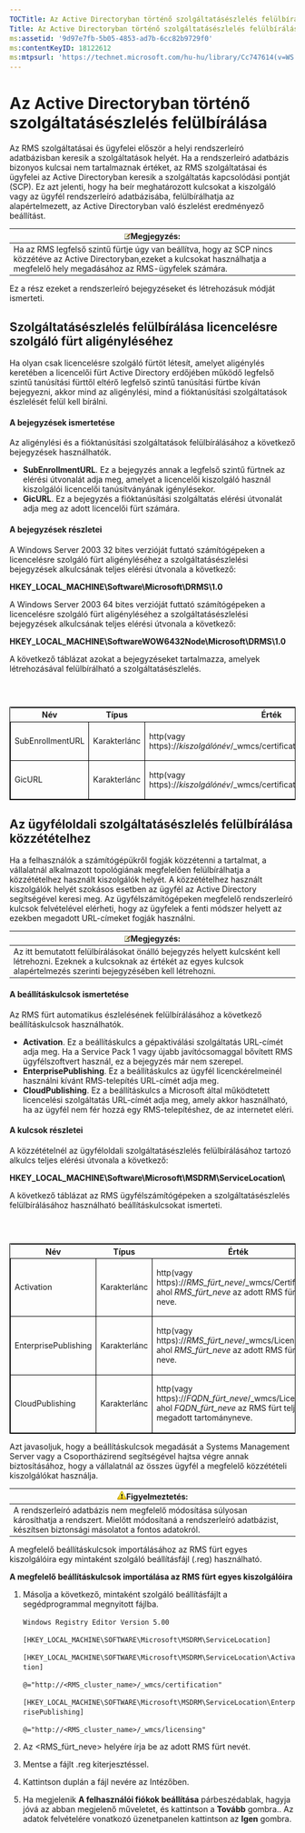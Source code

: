 ```yaml
---
TOCTitle: Az Active Directoryban történő szolgáltatásészlelés felülbírálása
Title: Az Active Directoryban történő szolgáltatásészlelés felülbírálása
ms:assetid: '9d97e7fb-5b05-4853-ad7b-6cc82b9729f0'
ms:contentKeyID: 18122612
ms:mtpsurl: 'https://technet.microsoft.com/hu-hu/library/Cc747614(v=WS.10)'
---
```


Az Active Directoryban történő szolgáltatásészlelés felülbírálása
=================================================================

Az RMS szolgáltatásai és ügyfelei először a helyi rendszerleíró adatbázisban keresik a szolgáltatások helyét. Ha a rendszerleíró adatbázis bizonyos kulcsai nem tartalmaznak értéket, az RMS szolgáltatásai és ügyfelei az Active Directoryban keresik a szolgáltatás kapcsolódási pontját (SCP). Ez azt jelenti, hogy ha beír meghatározott kulcsokat a kiszolgáló vagy az ügyfél rendszerleíró adatbázisába, felülbírálhatja az alapértelmezett, az Active Directoryban való észlelést eredményező beállítást.

| ![](images/Cc747614.note(WS.10).gif)Megjegyzés:                                                                                                                 |
|----------------------------------------------------------------------------------------------------------------------------------------------------------------------------------------------|
| Ha az RMS legfelső szintű fürtje úgy van beállítva, hogy az SCP nincs közzétéve az Active Directoryban,ezeket a kulcsokat használhatja a megfelelő hely megadásához az RMS-ügyfelek számára. |

Ez a rész ezeket a rendszerleíró bejegyzéseket és létrehozásuk módját ismerteti.

Szolgáltatásészlelés felülbírálása licencelésre szolgáló fürt aligényléséhez
----------------------------------------------------------------------------

Ha olyan csak licencelésre szolgáló fürtöt létesít, amelyet aligénylés keretében a licencelői fürt Active Directory erdőjében működő legfelső szintű tanúsítási fürttől eltérő legfelső szintű tanúsítási fürtbe kíván bejegyezni, akkor mind az aligénylési, mind a fióktanúsítási szolgáltatások észlelését felül kell bírálni.

#### A bejegyzések ismertetése

Az aligénylési és a fióktanúsítási szolgáltatások felülbírálásához a következő bejegyzések használhatók.

-   **SubEnrollmentURL**. Ez a bejegyzés annak a legfelső szintű fürtnek az elérési útvonalát adja meg, amelyet a licencelői kiszolgáló használ kiszolgálói licencelői tanúsítványának igénylésekor.
-   **GicURL**. Ez a bejegyzés a fióktanúsítási szolgáltatás elérési útvonalát adja meg az adott licencelői fürt számára.

#### A bejegyzések részletei

A Windows Server 2003 32 bites verzióját futtató számítógépeken a licencelésre szolgáló fürt aligényléséhez a szolgáltatásészlelési bejegyzések alkulcsának teljes elérési útvonala a következő:

**HKEY\_LOCAL\_MACHINE\\Software\\Microsoft\\DRMS\\1.0**

A Windows Server 2003 64 bites verzióját futtató számítógépeken a licencelésre szolgáló fürt aligényléséhez a szolgáltatásészlelési bejegyzések alkulcsának teljes elérési útvonala a következő:

**HKEY\_LOCAL\_MACHINE\\SoftwareWOW6432Node\\Microsoft\\DRMS\\1.0**

A következő táblázat azokat a bejegyzéseket tartalmazza, amelyek létrehozásával felülbírálható a szolgáltatásészlelés.

###  

<p> </p>
<table style="border:1px solid black;">
<colgroup>
<col width="33%" />
<col width="33%" />
<col width="33%" />
</colgroup>
<thead>
<tr class="header">
<th>Név</th>
<th>Típus</th>
<th>Érték</th>
</tr>
</thead>
<tbody>
<tr class="odd">
<td style="border:1px solid black;"><p>SubEnrollmentURL</p></td>
<td style="border:1px solid black;"><p>Karakterlánc</p></td>
<td style="border:1px solid black;"><p>http(vagy https)://<em>kiszolgálónév</em>/_wmcs/certification/subenrollservice.asmx</p></td>
</tr>
<tr class="even">
<td style="border:1px solid black;"><p>GicURL</p></td>
<td style="border:1px solid black;"><p>Karakterlánc</p></td>
<td style="border:1px solid black;"><p>http(vagy https)://<em>kiszolgálónév</em>/_wmcs/certification/certification.asmx</p></td>
</tr>
</tbody>
</table>
  
Az ügyféloldali szolgáltatásészlelés felülbírálása közzétételhez  
----------------------------------------------------------------
  
Ha a felhasználók a számítógépükről fogják közzétenni a tartalmat, a vállalatnál alkalmazott topológiának megfelelően felülbírálhatja a közzétételhez használt kiszolgálók helyét. A közzétételhez használt kiszolgálók helyét szokásos esetben az ügyfél az Active Directory segítségével keresi meg. Az ügyfélszámítógépeken megfelelő rendszerleíró kulcsok felvételével elérheti, hogy az ügyfelek a fenti módszer helyett az ezekben megadott URL-címeket fogják használni.
  
| ![](images/Cc747614.note(WS.10).gif)Megjegyzés:                                                                                                                   |  
|------------------------------------------------------------------------------------------------------------------------------------------------------------------------------------------------|  
| Az itt bemutatott felülbírálásokat önálló bejegyzés helyett kulcsként kell létrehozni. Ezeknek a kulcsoknak az értékét az egyes kulcsok alapértelmezés szerinti bejegyzésében kell létrehozni. |
  
#### A beállításkulcsok ismertetése
  
Az RMS fürt automatikus észlelésének felülbírálásához a következő beállításkulcsok használhatók.
  
-   **Activation**. Ez a beállításkulcs a gépaktiválási szolgáltatás URL-címét adja meg. Ha a Service Pack 1 vagy újabb javítócsomaggal bővített RMS ügyfélszoftvert használ, ez a bejegyzés már nem szerepel.  
-   **EnterprisePublishing**. Ez a beállításkulcs az ügyfél licenckérelmeinél használni kívánt RMS-telepítés URL-címét adja meg.  
-   **CloudPublishing**. Ez a beállításkulcs a Microsoft által működtetett licencelési szolgáltatás URL-címét adja meg, amely akkor használható, ha az ügyfél nem fér hozzá egy RMS-telepítéshez, de az internetet eléri.
  
#### A kulcsok részletei
  
A közzétételnél az ügyféloldali szolgáltatásészlelés felülbírálásához tartozó alkulcs teljes elérési útvonala a következő:
  
**HKEY\_LOCAL\_MACHINE\\Software\\Microsoft\\MSDRM\\ServiceLocation\\**
  
A következő táblázat az RMS ügyfélszámítógépeken a szolgáltatásészlelés felülbírálásához használható beállításkulcsokat ismerteti.
  
###  

<p> </p>
<table style="border:1px solid black;">
<colgroup>
<col width="33%" />
<col width="33%" />
<col width="33%" />
</colgroup>
<thead>
<tr class="header">
<th>Név</th>
<th>Típus</th>
<th>Érték</th>
</tr>
</thead>
<tbody>
<tr class="odd">
<td style="border:1px solid black;"><p>Activation</p></td>
<td style="border:1px solid black;"><p>Karakterlánc</p></td>
<td style="border:1px solid black;"><p>http(vagy https)://<em>RMS_fürt_neve</em>/_wmcs/Certification ahol <em>RMS_fürt_neve</em> az adott RMS fürt neve.</p></td>
</tr>
<tr class="even">
<td style="border:1px solid black;"><p>EnterprisePublishing</p></td>
<td style="border:1px solid black;"><p>Karakterlánc</p></td>
<td style="border:1px solid black;"><p>http(vagy https)://<em>RMS_fürt_neve</em>/_wmcs/Licensing ahol <em>RMS_fürt_neve</em> az adott RMS fürt neve.</p></td>
</tr>
<tr class="odd">
<td style="border:1px solid black;"><p>CloudPublishing</p></td>
<td style="border:1px solid black;"><p>Karakterlánc</p></td>
<td style="border:1px solid black;"><p>http(vagy https)://<em>FQDN_fürt_neve</em>/_wmcs/Licensing ahol <em>FQDN_fürt_neve</em> az RMS fürt teljesen megadott tartományneve.</p></td>
</tr>
</tbody>
</table>
  
Azt javasoljuk, hogy a beállításkulcsok megadását a Systems Management Server vagy a Csoportházirend segítségével hajtsa végre annak biztosításához, hogy a vállalatnál az összes ügyfél a megfelelő közzétételi kiszolgálókat használja.
  
| ![](images/Cc747614.Caution(WS.10).gif)Figyelmeztetés:                                                                                                     |  
|-----------------------------------------------------------------------------------------------------------------------------------------------------------------------------------------|  
| A rendszerleíró adatbázis nem megfelelő módosítása súlyosan károsíthatja a rendszert. Mielőtt módosítaná a rendszerleíró adatbázist, készítsen biztonsági másolatot a fontos adatokról. |
  
A megfelelő beállításkulcsok importálásához az RMS fürt egyes kiszolgálóira egy mintaként szolgáló beállításfájl (.reg) használható.
  
**A megfelelő beállításkulcsok importálása az RMS fürt egyes kiszolgálóira**  
1.  Másolja a következő, mintaként szolgáló beállításfájlt a segédprogrammal megnyitott fájlba.
  
    `Windows Registry Editor Version 5.00`
  
    `[HKEY_LOCAL_MACHINE\SOFTWARE\Microsoft\MSDRM\ServiceLocation]`
  
    `[HKEY_LOCAL_MACHINE\SOFTWARE\Microsoft\MSDRM\ServiceLocation\Activation]`
  
    `@="http://<RMS_cluster_name>/_wmcs/certification"`
  
    `[HKEY_LOCAL_MACHINE\SOFTWARE\Microsoft\MSDRM\ServiceLocation\EnterprisePublishing]`
  
    `@="http://<RMS_cluster_name>/_wmcs/licensing"`
  
2.  Az &lt;RMS\_fürt\_neve&gt; helyére írja be az adott RMS fürt nevét.
  
3.  Mentse a fájlt .reg kiterjesztéssel.
  
4.  Kattintson duplán a fájl nevére az Intézőben.
  
5.  Ha megjelenik **A felhasználói fiókok beállítása** párbeszédablak, hagyja jóvá az abban megjelenő műveletet, és kattintson a **Tovább** gombra.. Az adatok felvételére vonatkozó üzenetpanelen kattintson az **Igen** gombra.
